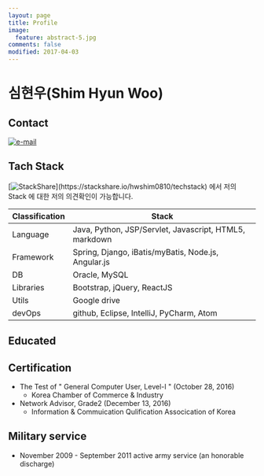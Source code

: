 ```yaml
---
layout: page
title: Profile
image:
  feature: abstract-5.jpg
comments: false
modified: 2017-04-03
---
```


# 심현우(Shim Hyun Woo)

## Contact
[![e-mail](https://img.shields.io/badge/email-hwshim8808@gmail.com-blue.svg)](mailto:hwshim8808@gmail.com)

## Tach Stack
[![StackShare](https://img.shields.io/badge/tech-stack(CLICK!)-0690fa.svg?style=flat)](https://stackshare.io/hwshim0810/techstack) 에서 저의 Stack 에 대한 저의 의견확인이 가능합니다.

| Classification  | Stack |
| ------------- | ------------- |
| Language  | Java, Python, JSP/Servlet, Javascript, HTML5, markdown  |
| Framework | Spring, Django, iBatis/myBatis, Node.js, Angular.js |
| DB  | Oracle, MySQL  |
| Libraries | Bootstrap, jQuery, ReactJS  |
| Utils  | Google drive  |
| devOps  | github, Eclipse, IntelliJ, PyCharm, Atom  |

## Educated

## Certification
- The Test of " General Computer User, Level-I " (October 28, 2016)
    - Korea Chamber of Commerce & Industry
- Network Advisor, Grade2 (December 13, 2016)
    - Information & Commuication Qulification Assocication of Korea

## Military service
- November 2009 - September 2011 active army service (an honorable discharge)